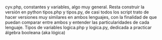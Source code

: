 cyv.php, constantes y variables, algo muy general. Resta construir la versión en python tipos.php y tipos.py, de casi todos los script trato de hacer versiones muy similares en ambos lenguajes, con la finalidad de que puedan comparar entre ambos y entender las particularidades de cada lenguaje. Tipos de variables logica.php y logica.py, dedicada a practicar álgebra booleana (aka lógica)
